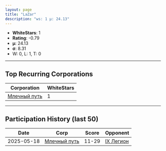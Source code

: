```yaml
---
layout: page
title: "LaZar"
description: "ws: 1 μ: 24.13"
---
```

- **WhiteStars**: 1
- **Rating**: -0.79
- **μ**: 24.13  
- **σ**: 8.31
- W: 0, L: 1, T: 0

---

## Top Recurring Corporations

| Corporation | WhiteStars |
| --- | --- |
| [Млечный путь](https://ws.tsl.rocks/corp/a9a3b102b3698bf7db8cd106adda02cee0033bfc03f681b667b2991e10049a25/) | 1 |

---

## Participation History (last 50)

| Date | Corp | Score | Opponent |
| --- | --- | --- | --- |
| 2025-05-18 | [Млечный путь](https://ws.tsl.rocks/corp/a9a3b102b3698bf7db8cd106adda02cee0033bfc03f681b667b2991e10049a25/) | 11-29 | [IX Легион](https://ws.tsl.rocks/corp/1621eab3bcc1ebffe496faadcde81cd31c503b2ac667ef88fbf2d64ea1f9908b/) |